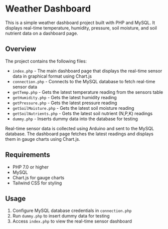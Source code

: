 # Weather Dashboard

This is a simple weather dashboard project built with PHP and MySQL. It displays real-time temperature, humidity, pressure, soil moisture, and soil nutrient data on a dashboard page.

## Overview

The project contains the following files:

- `index.php` - The main dashboard page that displays the real-time sensor data in graphical format using Chart.js
- `connection.php` - Connects to the MySQL database to fetch real-time sensor data
- `getTemp.php` - Gets the latest temperature reading from the sensors table
- `getHumidity.php` - Gets the latest humidity reading
- `getPressure.php` - Gets the latest pressure reading
- `getSoilMoisture.php` - Gets the latest soil moisture reading
- `getSoilNutrients.php` - Gets the latest soil nutrient (N,P,K) readings
- `dummy.php` - Inserts dummy data into the database for testing

Real-time sensor data is collected using Arduino and sent to the MySQL database. The dashboard page fetches the latest readings and displays them in gauge charts using Chart.js.

## Requirements

- PHP 7.0 or higher
- MySQL
- Chart.js for gauge charts
- Tailwind CSS for styling

## Usage

1. Configure MySQL database credentials in `connection.php`
2. Run `dummy.php` to insert dummy data for testing
3. Access `index.php` to view the real-time sensor dashboard

